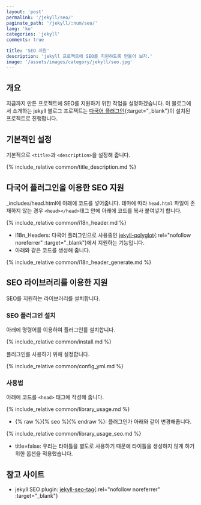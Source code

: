 ```yaml
---
layout: 'post'
permalink: '/jekyll/seo/'
paginate_path: '/jekyll/:num/seo/'
lang: 'ko'
categories: 'jekyll'
comments: true

title: 'SEO 지원'
description: 'jekyll 프로젝트에 SEO를 지원하도록 만들어 보자.'
image: '/assets/images/category/jekyll/seo.jpg'
---
```


## 개요
지금까지 만든 프로젝트에 SEO를 지원하기 위한 작업을 설명하겠습니다.
이 블로그에서 소개하는 jekyll 블로그 프로젝트는 [다국어 플러그인]({{site.url}}/{{page.categories}}/multi-languages-plugin/){:target="_blank"}이 설치된 프로젝트로 진행합니다.

## 기본적인 설정
기본적으로 ```<title>```과 ```<description>```을 설정해 줍니다.

{% include_relative common/title_description.md %}

## 다국어 플러그인을 이용한 SEO 지원
_includes/head.html에 아래에 코드를 넣어줍니다. 테마에 따라 ```head.html``` 파일이 존재하지 않는 경우 ```<head></head>```태그 안에 아래에 코드를 복사 붙여넣기 합니다.

{% include_relative common/i18n_header.md %}

- I18n_Headers: 다국어 플러그인으로 사용중인 [jekyll-polyglot](https://github.com/untra/polyglot){:rel="nofollow noreferrer" :target="_blank"}에서 지원하는 기능입니다.
- 아래와 같은 코드를 생성해 줍니다.

{% include_relative common/i18n_header_generate.md %}

## SEO 라이브러리를 이용한 지원
SEO를 지원하는 라이브러리를 설치합니다.

### SEO 플러그인 설치
아래에 명령어를 이용하여 플러그인를 설치합니다.

{% include_relative common/install.md %}

플러그인를 사용하기 위해 설정합니다.

{% include_relative common/config_yml.md %}

### 사용법
아래에 코드를 ```<head>``` 태그에 작성해 줍니다.

{% include_relative common/library_usage.md %}

- {% raw %}{% seo %}{% endraw %}: 플러그인가 아래와 같이 변경해줍니다.

{% include_relative common/library_usage_seo.md %}

- title=false: 우리는 타이틀을 별도로 사용하기 때문에 타이틀을 생성하지 않게 하기 위한 옵션을 적용했습니다.

## 참고 사이트
- jekyll SEO plugin: [jekyll-seo-tag](https://github.com/jekyll/jekyll-seo-tag){:rel="nofollow noreferrer" :target="_blank"}